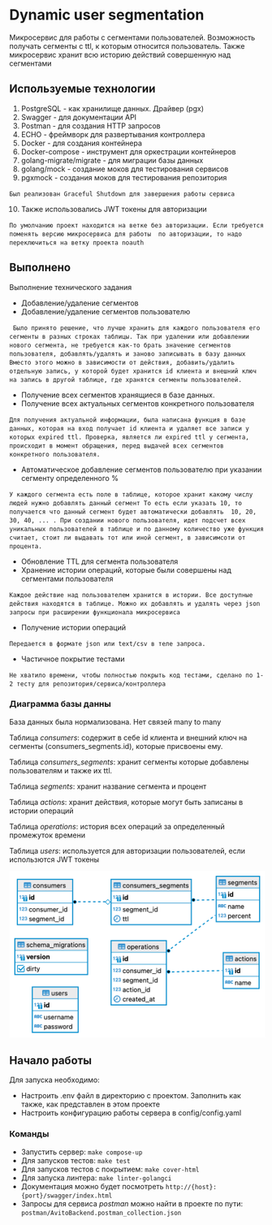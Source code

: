# Dynamic user segmentation

Микросервис для работы с сегментами пользователей. Возможность получать сегменты c ttl, к которым относится пользователь.
Также микросервис хранит всю историю действий совершенную над сегментами

## Используемые технологии

1. PostgreSQL - как хранилище данных. Драйвер (pgx)
2. Swagger - для документации API
3. Postman - для создания HTTP запросов
4. ECHO - фреймворк для развертывания контроллера
5. Docker - для создания контейнера
6. Docker-compose - инструмент для оркестрации контейнеров
7. golang-migrate/migrate - для миграции базы данных
8. golang/mock - создание моков для тестирования сервисов
9. pgxmock - создания моков для тестирования репозитория

``
Был реализован Graceful Shutdown для завершения работы сервиса
``

10. Также использовались JWT токены для авторизации

``
По умолчанию проект находится на ветке без авторизации. Если требуется поменять версию микросервиса для работы 
по авторизации, то надо переключиться на ветку проекта noauth
``

## Выполнено
Выполнение технического задания
- Добавление/удаление сегментов
- Добавление/удаление сегментов пользователю

`` 
Было принято решение, что лучше хранить для каждого пользователя его сегменты
в разных строках таблицы. Так при удалении или добавлении нового сегмента, не требуется
как-то брать значение сегментов пользователя, добавлять/удалять и заново записывать в базу данных
Вместо этого можно в зависимости от действия, добавить/удалить отдельную запись, у которой будет хранится
id клиента и внешний ключ на запись в другой таблице, где хранятся сегменты пользователей.
``
- Получение всех сегментов хранящиеся в базе данных.
- Получение всех актуальных сегментов конкретного пользователя

``
Для получения актуальной информации, была написана функция в базе данных, которая на вход получает id клиента
и удаляет все записи у которых expired ttl. Проверка, является ли expired ttl у сегмента, происходит в момент обращения, перед выдачей
всех сегментов конкретного пользователя.
``
- Автоматическое добавление сегментов пользователю при указании сегменту определенного %

``
У каждого сегмента есть поле в таблице, которое хранит какому числу людей нужно добавлять данный сегмент
То есть если указать 10, то получается что данный сегмент будет автоматически добавлять 
10, 20, 30, 40, ... . При создании нового пользователя, идет подсчет всех уникальных пользователей в таблице
и по данному количество уже функция считает, стоит ли выдавать тот или иной сегмент, в зависимсоти от процента.
``
- Обновление TTL для сегмента пользователя
- Хранение истории операций, которые были совершены над сегментами пользователя

``
Каждое действие над пользователем хранится в истории. Все доступные действия находятся в таблице. Можно их добавлять и удалять через json запросы
при расширении функционала микросервиса
``
- Получение истории операций

``
Передается в формате json или text/csv в теле запроса.
``

- Частичное покрытие тестами

``
Не хватило времени, чтобы полностью покрыть код тестами, сделано по 1-2 тесту для репозитория/сервиса/контроллера
``

### Диаграмма базы данны
База данных была нормализована. Нет связей many to many

Таблица *consumers*: содержит в себе id клиента и внешний ключ
на сегменты (consumers_segments.id), которые присвоены ему. 

Таблица *consumers_segments*: хранит сегменты которые добавлены пользователям
и также их ttl. 

Таблица *segments*: хранит название сегмента и процент

Таблица *actions*: хранит действия, которые могут быть записаны в истории операций

Таблица *operations*: история всех операций за определенный промежуток времени

Таблица *users*: используется для авторизации пользователей, если использются JWT токены


![diagram.png](diagram.png)

## Начало работы

Для запуска необходимо:
- Настроить .env файл в директорию с проектом. Заполнить как также, как представлен в этом проекте
- Настроить конфигурацию работы сервера в config/config.yaml

### Команды

- Запустить сервер: `make compose-up`
- Для запусков тестов: `make test`
- Для запусков тестов с покрытием: `make cover-html`
- Для запуска линтера: `make linter-golangci`
- Документация можно будет посмотреть `http://{host}:{port}/swagger/index.html`
- Запросы для сервиса *postman* можно найти в проекте по пути: `postman/AvitoBackend.postman_collection.json`
